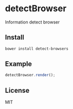 # detectBrowser

Information detect browser

## Install

```bash
bower install detect-browsers
```

## Example

```js
detectBrowser.render();
```


## License
MIT
